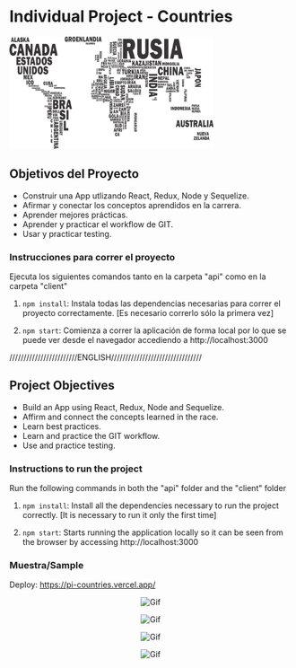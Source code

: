 
# Individual Project - Countries

<p align="left">
  <img height="200" src="./countries.png" />
</p>
 

## Objetivos del Proyecto

- Construir una App utlizando React, Redux, Node y Sequelize.
- Afirmar y conectar los conceptos aprendidos en la carrera.
- Aprender mejores prácticas.
- Aprender y practicar el workflow de GIT.
- Usar y practicar testing.

### Instrucciones para correr el proyecto

Ejecuta los siguientes comandos tanto en la carpeta "api" como en la carpeta "client"

1. `npm install`: Instala todas las dependencias necesarias para correr el proyecto correctamente. [Es necesario correrlo sólo la primera vez]

2. `npm start`: Comienza a correr la aplicación de forma local por lo que se puede ver desde el navegador accediendo a http://localhost:3000

////////////////////////ENGLISH////////////////////////////////
## Project Objectives

- Build an App using React, Redux, Node and Sequelize.
- Affirm and connect the concepts learned in the race.
- Learn best practices.
- Learn and practice the GIT workflow.
- Use and practice testing.

### Instructions to run the project

Run the following commands in both the "api" folder and the "client" folder

1. `npm install`: Install all the dependencies necessary to run the project correctly. [It is necessary to run it only the first time]

2. `npm start`: Starts running the application locally so it can be seen from the browser by accessing http://localhost:3000

### Muestra/Sample

Deploy: https://pi-countries.vercel.app/

<p align="center">
  <img src="https://drive.google.com/file/d/1e3Mkb-78ucsoIzVrYY2G0c8NWu0JWCXL/view?usp=sharing" alt="Gif" />
</p>
<p align="center">
  <img src="https://drive.google.com/file/d/1IrwxkiN8bcwXoknVFmBIimgMHbDDZc9K/view?usp=sharing" alt="Gif" />
</p>
<p align="center">
  <img src="https://drive.google.com/file/d/1yRoPGW90x6mhJ61jT_L4BDmC9-dJwZKm/view?usp=sharing" alt="Gif" />
</p>
<p align="center">
  <img src="https://drive.google.com/file/d/1wPWLlKofnJZmJVvtVN4om9lWKWwYNqI3/view?usp=sharing" alt="Gif" />
</p>